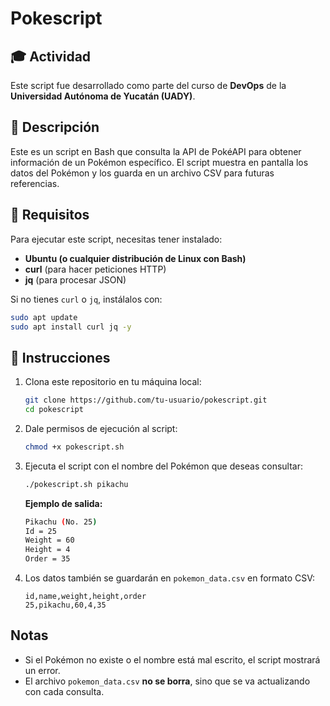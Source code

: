 # Pokescript

## 🎓 Actividad
Este script fue desarrollado como parte del curso de **DevOps** de la **Universidad Autónoma de Yucatán (UADY)**.

## 📖 Descripción
Este es un script en Bash que consulta la API de PokéAPI para obtener información de un Pokémon específico. 
El script muestra en pantalla los datos del Pokémon y los guarda en un archivo CSV para futuras referencias.

## 📌 Requisitos

Para ejecutar este script, necesitas tener instalado:
- **Ubuntu (o cualquier distribución de Linux con Bash)**
- **curl** (para hacer peticiones HTTP)
- **jq** (para procesar JSON)

Si no tienes `curl` o `jq`, instálalos con:
```bash
sudo apt update
sudo apt install curl jq -y
```

## 🚀 Instrucciones

1. Clona este repositorio en tu máquina local:
   ```bash
   git clone https://github.com/tu-usuario/pokescript.git
   cd pokescript
   ```

2. Dale permisos de ejecución al script:
   ```bash
   chmod +x pokescript.sh
   ```

3. Ejecuta el script con el nombre del Pokémon que deseas consultar:
   ```bash
   ./pokescript.sh pikachu
   ```

   **Ejemplo de salida:**
   ```bash
   Pikachu (No. 25)
   Id = 25
   Weight = 60
   Height = 4
   Order = 35
   ```

4. Los datos también se guardarán en `pokemon_data.csv` en formato CSV:
   ```csv
   id,name,weight,height,order
   25,pikachu,60,4,35
   ```

## Notas
- Si el Pokémon no existe o el nombre está mal escrito, el script mostrará un error.
- El archivo `pokemon_data.csv` **no se borra**, sino que se va actualizando con cada consulta.
